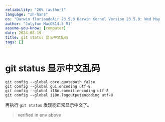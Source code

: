 ```yaml
---
reliability: "20% (author)"
language: "zh-hans"
os: "Darwin floriandeAir 23.5.0 Darwin Kernel Version 23.5.0: Wed May  1 20:16:51 PDT 2024; root:xnu-10063.121.3~5/RELEASE_ARM64_T8103 arm64"
author: "Julyfun MacOS14.5 M1"
assume-you-know: [computer]
date: 2024-08-19
title: git status 显示中文乱码
tags: []
---
```


# git status 显示中文乱码

```
git config --global core.quotepath false 
git config --global gui.encoding utf-8
git config --global i18n.commit.encoding utf-8 
git config --global i18n.logoutputencoding utf-8 
```

再执行 `git status` 发现能正常显示中文了。

> verified in env above

